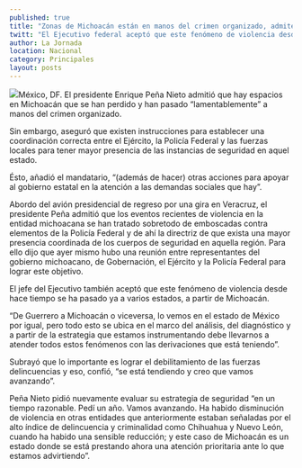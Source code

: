```yaml
---
published: true
title: "Zonas de Michoacán están en manos del crimen organizado, admite Peña Nieto"
twitt: "El Ejecutivo federal aceptó que este fenómeno de violencia desde hace tiempo se ha pasado ya a varios estados, “de Guerrero a Michoacán o viceversa, lo vemos en el estado de México por igual, pero todo esto se ubica en el marco del análisis\"."
author: La Jornada
location: Nacional
category: Principales
layout: posts
---
```


![](http://i.imgur.com/eRWEYnum.jpg)México, DF. El presidente Enrique Peña Nieto admitió que hay espacios en Michoacán que se han perdido y han pasado “lamentablemente” a manos del crimen organizado.

Sin embargo, aseguró que existen instrucciones para establecer una coordinación correcta entre el Ejército, la Policía Federal y las fuerzas locales para tener mayor presencia de las instancias de seguridad en aquel estado.

Ésto, añadió el mandatario, “(además de hacer) otras acciones para apoyar al gobierno estatal en la atención a las demandas sociales que hay”.

Abordo del avión presidencial de regreso por una gira en Veracruz, el presidente Peña admitió que los eventos recientes de violencia en la entidad michoacana se han tratado sobretodo de emboscadas contra elementos de la Policía Federal y de ahí la directriz de que exista una mayor presencia coordinada de los cuerpos de seguridad en aquella región. Para ello dijo que ayer mismo hubo una reunión entre representantes del gobierno michoacano, de Gobernación, el Ejército y la Policía Federal para lograr este objetivo.

El jefe del Ejecutivo también aceptó que este fenómeno de violencia desde hace tiempo se ha pasado ya a varios estados, a partir de Michoacán.

“De Guerrero a Michoacán o viceversa, lo vemos en el estado de México por igual, pero todo esto se ubica en el marco del análisis, del diagnóstico y a partir de la estrategia que estamos instrumentando debe llevarnos a atender todos estos fenómenos con las derivaciones que está teniendo”.

Subrayó que lo importante es lograr el debilitamiento de las fuerzas delincuencias y eso, confió, “se está tendiendo y creo que vamos avanzando”.

Peña Nieto pidió nuevamente evaluar su estrategia de seguridad “en un tiempo razonable. Pedí un año. Vamos avanzando. Ha habido disminución de violencia en otras entidades que anteriormente estaban señaladas por el alto índice de delincuencia y criminalidad como Chihuahua y Nuevo León, cuando ha habido una sensible reducción; y este caso de Michoacán es un estado donde se está prestando ahora una atención prioritaria ante lo que estamos advirtiendo”.
